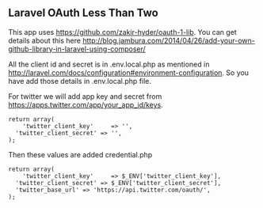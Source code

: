 ## Laravel OAuth Less Than Two

This app uses https://github.com/zakir-hyder/oauth-1-lib. You can get details about this here http://blog.jambura.com/2014/04/26/add-your-own-github-library-in-laravel-using-composer/

All the client id and secret is in .env.local.php as mentioned in http://laravel.com/docs/configuration#environment-configuration. So you have add those details in .env.local.php file.

For twitter we will add app key and secret from https://apps.twitter.com/app/your_app_id/keys. 

    return array(
    	'twitter_client_key'     => '',
      'twitter_client_secret' => '',
    );

Then these values are added credential.php

    return array(
    	'twitter_client_key'     => $_ENV['twitter_client_key'],
      'twitter_client_secret' => $_ENV['twitter_client_secret'],
      'twitter_base_url' => 'https://api.twitter.com/oauth/',
    );